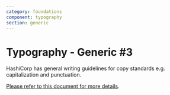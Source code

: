 ```yaml
---
category: foundations
component: typography
section: generic
---
```


<h1>Typography - Generic #3</h1>

<section data-section="writing-guidelines">
  
  <p class="dummy-paragraph">HashiCorp has general writing guidelines for copy standards e.g. capitalization and
    punctuation.</p>
  <p class="dummy-paragraph">
    <a
      href="https://docs.google.com/document/d/1ABNkYIp6aLwPYNpuYOFcDFBFCcnH_4ePRaLP-gD_tKE/edit#heading=h.w9d2qpiz1vpb"
      target="_blank"
      rel="noopener noreferrer"
    >Please refer to this document for more details</a>.</p>
</section>
